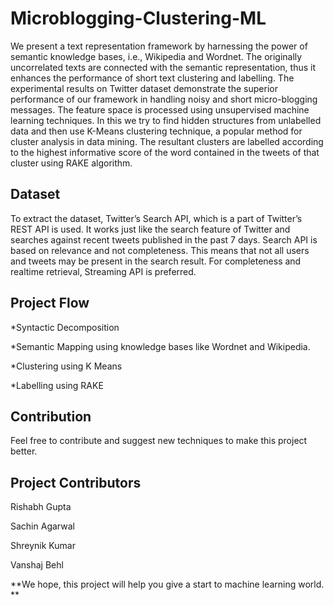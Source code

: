 # Microblogging-Clustering-ML
We present a text representation framework by harnessing the power of semantic knowledge bases, i.e., Wikipedia and Wordnet. The originally uncorrelated texts are connected with the semantic representation, thus it enhances the performance of short text clustering and labelling. The experimental results on Twitter dataset demonstrate the superior performance of our framework in handling noisy and short micro-blogging messages.
The feature space is processed using unsupervised machine learning techniques. In this we try to find hidden structures from unlabelled data and then use K-Means clustering technique, a popular method for cluster analysis in data mining. The resultant clusters are labelled according to the highest informative score of the word contained in the tweets of that cluster using RAKE algorithm.

## Dataset
To extract the dataset, Twitter’s Search API, which is a part of Twitter’s REST API is used. It works just like the search feature of Twitter and searches against recent tweets published in the past 7 days. Search API is based on relevance and not completeness. This means that not all users and tweets may be present in the search result. For completeness and realtime retrieval, Streaming API is preferred. 

## Project Flow
*Syntactic Decomposition

*Semantic Mapping using knowledge bases like Wordnet and Wikipedia.

*Clustering using K Means

*Labelling using RAKE

## Contribution
Feel free to contribute and suggest new techniques to make this project better.

## Project Contributors
Rishabh Gupta

Sachin Agarwal

Shreynik Kumar

Vanshaj Behl

**We hope, this project will help you give a start to machine learning world. **
